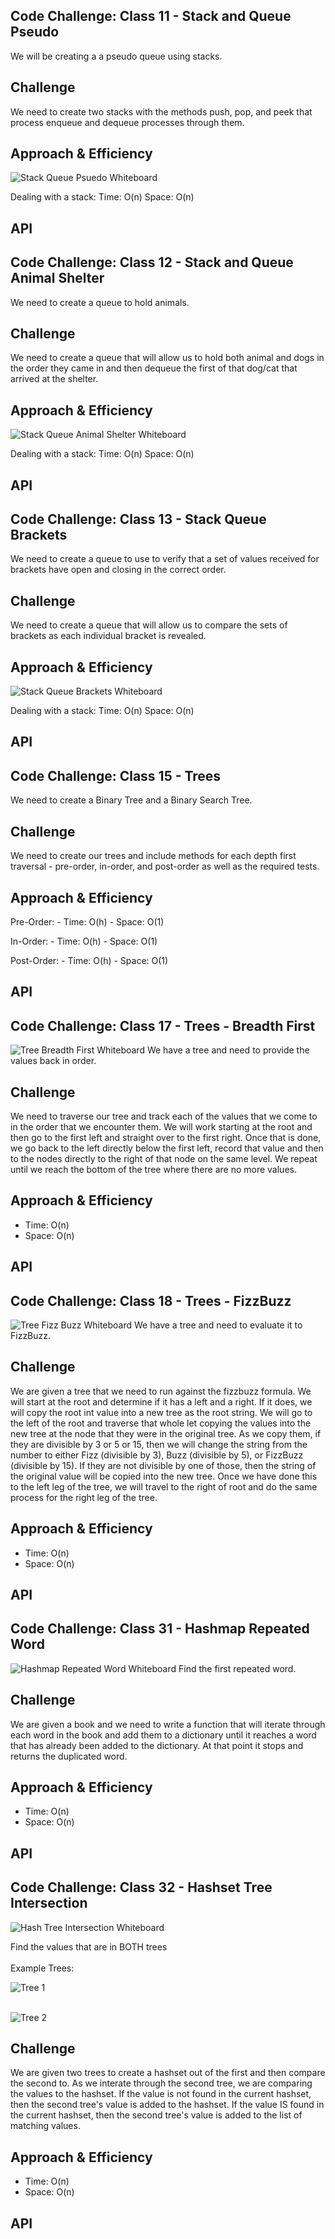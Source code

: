 ## Code Challenge:  Class 11 - Stack and Queue Pseudo

We will be creating a a pseudo queue using stacks.

## Challenge
We need to create two stacks with the methods push, pop, and peek that process enqueue and dequeue processes through them.

## Approach & Efficiency
![Stack Queue Psuedo Whiteboard](./stack-queue-pseudo/whiteboardImage.jpg)

Dealing with a stack:
Time:  O(n)
Space: O(n)


## API
<!-- Description of each method publicly available to your Linked List -->

## Code Challenge:  Class 12 - Stack and Queue Animal Shelter

We need to create a queue to hold animals.

## Challenge
We need to create a queue that will allow us to hold both animal and dogs in the order they came in and then dequeue the first of that dog/cat that arrived at the shelter.

## Approach & Efficiency
![Stack Queue Animal Shelter Whiteboard](./Stack-Queue-Animal-Shelter/StackQueueAnimalShelter.jpg)

Dealing with a stack:
Time:  O(n)
Space: O(n)


## API
<!-- Description of each method publicly available to your Linked List -->

## Code Challenge:  Class 13 - Stack Queue Brackets

We need to create a queue to use to verify that a set of values received for brackets have open and closing in the correct order.

## Challenge
We need to create a queue that will allow us to compare the sets of brackets as each individual bracket is revealed.

## Approach & Efficiency
![Stack Queue Brackets Whiteboard](./stack-queue-brackets/stack-queue-brackets.jpg)

Dealing with a stack:
Time:  O(n)
Space: O(n)


## API
<!-- Description of each method publicly available to your Linked List -->


## Code Challenge:  Class 15 - Trees
We need to create a Binary Tree and a Binary Search Tree.

## Challenge
We need to create our trees and include methods for each depth first traversal - pre-order, in-order, and post-order as well as the required tests.

## Approach & Efficiency

Pre-Order:
	- Time: O(h)
	- Space: O(1)

In-Order:
	- Time: O(h)
	- Space: O(1)

Post-Order:
	- Time: O(h)
	- Space: O(1)


## API
<!-- Description of each method publicly available to your Linked List -->

## Code Challenge:  Class 17 - Trees - Breadth First
![Tree Breadth First Whiteboard](./stack-queue-brackets/tree-breadth-first.jpeg)
We have a tree and need to provide the values back in order.

## Challenge
We need to traverse our tree and track each of the values that we come to in the order that we encounter them.  We will work starting at the root and then go to the first left and straight over to the first right.  Once that is done, we go back to the left directly below the first left, record that value and then to the nodes directly to the right of that node on the same level.  We repeat until we reach the bottom of the tree where there are no more values.

## Approach & Efficiency

- Time: O(n)
- Space: O(n)


## API

## Code Challenge:  Class 18 - Trees - FizzBuzz
![Tree Fizz Buzz Whiteboard](./tree-fizz-buzz/FizzBuzz-Whiteboard.jpg)
We have a tree and need to evaluate it to FizzBuzz.

## Challenge
We are given a tree that we need to run against the fizzbuzz formula.  We will start at the root and determine if it has a left and a right.  If it does, we will copy the root int value into a new tree as the root string.  We will go to the left of the root and traverse that whole let copying the values into the new tree at the node that they were in the original tree.  As we copy them, if they are divisible by 3 or 5 or 15, then we will change the string from the number to either Fizz (divisible by 3), Buzz (divisible by 5), or FizzBuzz (divisible by 15).  If they are not divisible by one of those, then the string of the original value will be copied into the new tree.  Once we have done this to the left leg of the tree, we will travel to the right of root and do the same process for the right leg of the tree.

## Approach & Efficiency

- Time: O(n)
- Space: O(n)


## API

## Code Challenge:  Class 31 - Hashmap Repeated Word
![Hashmap Repeated Word Whiteboard](./HashmapRepeatWord/HashmapRepeatWord.jpg)
Find the first repeated word.

## Challenge
We are given a book and we need to write a function that will iterate through each word in the book and add them to a dictionary until it reaches a word that has already been added to the dictionary.  At that point it stops and returns the duplicated word.

## Approach & Efficiency

- Time: O(n)
- Space: O(n)


## API

## Code Challenge:  Class 32 - Hashset Tree Intersection
![Hash Tree Intersection Whiteboard](./HashTreeIntersection/HashTreeIntersection.jpg)

Find the values that are in BOTH trees
<br><br>
Example Trees:

![Tree 1](./HashTreeIntersection/HTITree1.png)
<br><br>

![Tree 2](./HashTreeIntersection/HTITree2.png)

## Challenge
We are given two trees to create a hashset out of the first and then compare the second to.  As we interate through the second tree, we are  comparing the values to the hashset.  If the value is not found in the current hashset, then the second tree's value is added to the hashset.  If the value IS found in the current hashset, then the second tree's value is added to the list of matching values.

## Approach & Efficiency

- Time: O(n)
- Space: O(n)


## API
